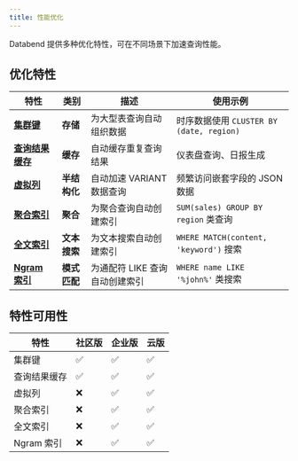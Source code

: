 ```yaml
---
title: 性能优化
---
```


Databend 提供多种优化特性，可在不同场景下加速查询性能。

## 优化特性

| 特性 | 类别 | 描述 | 使用示例 |
|---------|----------|-------------|------------------|
| [**集群键**](00-cluster-key.md) | **存储** | 为大型表查询自动组织数据 | 时序数据使用 `CLUSTER BY (date, region)` |
| [**查询结果缓存**](query-result-cache.md) | **缓存** | 自动缓存重复查询结果 | 仪表盘查询、日报生成 |
| [**虚拟列**](01-virtual-column.md) | **半结构化** | 自动加速 VARIANT 数据查询 | 频繁访问嵌套字段的 JSON 数据 |
| [**聚合索引**](02-aggregating-index.md) | **聚合** | 为聚合查询自动创建索引 | `SUM(sales) GROUP BY region` 类查询 |
| [**全文索引**](03-fulltext-index.md) | **文本搜索** | 为文本搜索自动创建索引 | `WHERE MATCH(content, 'keyword')` 搜索 |
| [**Ngram 索引**](ngram-index.md) | **模式匹配** | 为通配符 LIKE 查询自动创建索引 | `WHERE name LIKE '%john%'` 类搜索 |

## 特性可用性

| 特性 | 社区版 | 企业版 | 云版 |
|---------|-----------|------------|-------|
| 集群键 | ✅ | ✅ | ✅ |
| 查询结果缓存 | ✅ | ✅ | ✅ |
| 虚拟列 | ❌ | ✅ | ✅ |
| 聚合索引 | ❌ | ✅ | ✅ |
| 全文索引 | ❌ | ✅ | ✅ |
| Ngram 索引 | ❌ | ✅ | ✅ |